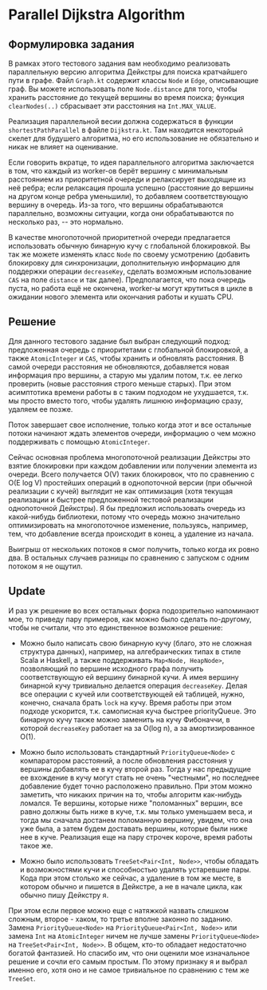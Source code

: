 # Parallel Dijkstra Algorithm

## Формулировка задания

В рамках этого тестового задания вам необходимо реализовать параллельную версию алгоритма Дейкстры для поиска кратчайшего пути в графе. Файл `Graph.kt` содержит классы `Node` и `Edge`, описывающие граф. Вы можете использовать поле `Node.distance` для того, чтобы хранить расстояние до текущей вершины во время поиска; функция `clearNodes(..)` сбрасывает эти расстояния на `Int.MAX_VALUE`.

Реализация параллельной весии должна содержаться в функции `shortestPathParallel` в файле `Dijkstra.kt`. Там находится некоторый скелет для будушего алгоритма, но его использование не обязательно и никак не влияет на оценивание.

Если говорить вкратце, то идея параллельного алгоритма заключается в том, что каждый из worker-ов берёт вершину с минимальным расстоянием из приоритетной очереди и релаксирует выходящие из неё ребра; если релаксация прошла успешно (расстояние до вершины на другом конце ребра уменьшили), то добавляем соответствующую вершину в очередь. Из-за того, что вершины обрабатываются параллельно, возможны ситуации, когда они обрабатываются по несколько раз, -- это нормально. 

В качестве многопоточной приоритетной очереди предлагается использовать обычную бинарную кучу с глобальной блокировкой. Вы так же можете изменять класс `Node` по своему усмотрению (добавить блокировку для синхронизации, дополнительную информацию для поддержки операции `decreaseKey`, сделать возможным использование `CAS` на поле `distance` и так далее). Предполагается, что пока очередь пуста, но работа ещё не окончена, worker-ы могут крутиться в цикле в ожидании нового элемента или окончания работы и кушать CPU.

## Решение

Для данного тестового задание был выбран следующий подход: предложенная очередь с приоритетами с глобальной блокировкой, а также `AtomicInteger` и `CAS`, чтобы хранить и обновлять расстояния. В самой очереди расстояния не обновляются, добавляется новая информация про вершины, а старую мы удалим потом, т.к. ее легко проверить (новые расстояния строго меньше старых). При этом асимптотика времени работы в с таким подходом не ухудшается, т.к. мы просто вместо того, чтобы удалять лишнюю информацию сразу, удаляем ее позже. 

Поток завершает свое исполнение, только когда этот и все остальные потоки начинают ждать элементов очереди, информацию о чем можно поддерживать с помощью `AtomicInteger`.

Сейчас основная проблема многопоточной реализации Дейкстры это взятие блокировки при каждом добавлении или получении элемента из очереди. Всего получается O(V) таких блокировок, что по сравнению с O(E log V) простейших операций в однопоточной версии (при обычной реализации с кучей) выглядит не как оптимизация (хотя текущая реализации и быстрее предложенной тестовой реализации однопоточной Дейкстры). Я бы предложил использовать очередь из какой-нибудь библиотеки, потому что очередь можно значительно оптимизировать на многопоточное изменение, пользуясь, например, тем, что добавление всегда происходит в конец, а удаление из начала.

Выигрыш от нескольких потоков я смог получить, только когда их ровно два. В остальных случаев разницы по сравнению с запуском с одним потоком я не ощутил.

## Update
И раз уж решение во всех остальных форка подозрительно напоминают мое, то приведу пару примеров, как можно было сделать по-другому, чтобы не считали, что это единственное возможное решение:

* Можно было написать свою бинарную кучу (благо, это не сложная структура данных), например, на алгебраических типах в стиле Scala и Haskell, а также поддерживать `Map<Node, HeapNode>`, позволяющий по вершине исходного графа получить соответствующую ей вершину бинарной кучи. А имея вершину бинарной кучу тривиально делается операция `decreaseKey`. Делая все операции с кучей или соответствующей ей таблицей, нужно, конечно, сначала брать `lock` на кучу. Время работы при этом подходе ускорится, т.к. самописная куча быстрее priorityQueue. Это бинарную кучу также можно заменить на кучу Фибоначчи, в которой `decreaseKey` работает на за O(log n), а за амортизированное O(1). 

* Можно было использовать стандартный `PriorityQueue<Node>` с компаратором расстояний, а после обновления расстояния у вершины добавлять ее в кучу второй раз. Тогда у нас предыдущие ее вхождение в кучу могут стать не очень "честными", но последнее добавление будет точно расположено правильно. При этом можно заметить, что никаких причин на то, чтобы алгоритм как-нибудь ломался. Те вершины, которые ниже "поломанных" вершин, все равно должны быть ниже в куче, т.к. мы только уменьшаем веса, и тогда мы сначала достанем поломанную вершину, увидем, что она уже была, а затем будем доставать вершины, которые были ниже нее в куче. Реализация еще на пару строчек короче, время работы такое же.

* Можно было использовать `TreeSet<Pair<Int, Node>>`, чтобы обладать и возможностями кучи и способностью удалять устаревшие пары. Кода при этом столько же сейчас, а удаление в том же месте, в котором обычно и пишется в Дейкстре, а не в начале цикла, как обычно пишу Дейкстру я.

При этом если первое можно еще с натяжкой назвать слишком сложным, второе - хаком, то третье вполне законно по заданию. Замена `PriorityQueue<Node>` на `PriorityQueue<Pair<Int, Node>>` или замена `Int` на `AtomicInteger` ничем не лучше замены `PriorityQueue<Node>` на `TreeSet<Pair<Int, Node>>`. В общем, кто-то обладает недостаточно богатой фантазией. Но спасибо им, что они оценили мое изначальное решение и сочли его самым простым. По этому признаку я и выбрал именно его, хотя оно и не самое тривиальное по сравнению с тем же `TreeSet`.


